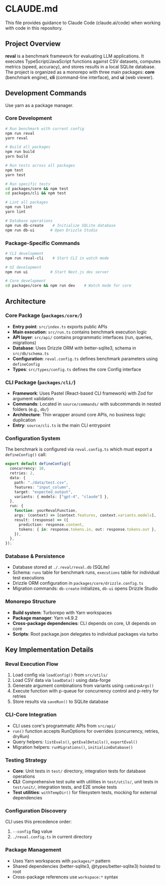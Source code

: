 # CLAUDE.md

This file provides guidance to Claude Code (claude.ai/code) when working with code in this repository.

## Project Overview

**reval** is a benchmark framework for evaluating LLM applications. It executes TypeScript/JavaScript functions against CSV datasets, computes metrics (speed, accuracy), and stores results in a local SQLite database. The project is organized as a monorepo with three main packages: **core** (benchmark engine), **cli** (command-line interface), and **ui** (web viewer).

## Development Commands

Use yarn as a package manager.

### Core Development

```bash
# Run benchmark with current config
npm run reval
yarn reval

# Build all packages
npm run build
yarn build

# Run tests across all packages
npm test
yarn test

# Run specific tests
cd packages/core && npm test
cd packages/cli && npm test

# Lint all packages
npm run lint
yarn lint

# Database operations
npm run db-create    # Initialize SQLite database
npm run db-ui       # Open Drizzle Studio
```

### Package-Specific Commands

```bash
# CLI development
npm run reval-cli    # Start CLI in watch mode

# UI development
npm run ui          # Start Next.js dev server

# Core development
cd packages/core && npm run dev    # Watch mode for core
```

## Architecture

### Core Package (`packages/core/`)

- **Entry point**: `src/index.ts` exports public APIs
- **Main execution**: `src/run.ts` contains benchmark execution logic
- **API layer**: `src/api/` contains programmatic interfaces (run, queries, migrations)
- **Database**: Uses Drizzle ORM with better-sqlite3, schema in `src/db/schema.ts`
- **Configuration**: `reval.config.ts` defines benchmark parameters using `defineConfig`
- **Types**: `src/types/config.ts` defines the core Config interface

### CLI Package (`packages/cli/`)

- **Framework**: Uses Pastel (React-based CLI framework) with Zod for argument validation
- **Commands**: Located in `source/commands/` with subcommands in nested folders (e.g., `db/`)
- **Architecture**: Thin wrapper around core APIs, no business logic duplication
- **Entry**: `source/cli.ts` is the main CLI entrypoint

### Configuration System

The benchmark is configured via `reval.config.ts` which must export a `defineConfig()` call:

```typescript
export default defineConfig({
  concurrency: 10,
  retries: 2,
  data: {
    path: "./data/test.csv",
    features: "input_column",
    target: "expected_output",
    variants: { models: ["gpt-4", "claude"] },
  },
  run: {
    function: yourRevalFunction,
    args: (context) => [context.features, context.variants.models],
    result: (response) => ({
      prediction: response.content,
      tokens: { in: response.tokens.in, out: response.tokens.out },
    }),
  },
});
```

### Database & Persistence

- Database stored at `./.reval/reval.db` (SQLite)
- Schema: `runs` table for benchmark runs, `executions` table for individual test executions
- Drizzle ORM configuration in `packages/core/drizzle.config.ts`
- Migration commands: `db-create` initializes, `db-ui` opens Drizzle Studio

### Monorepo Structure

- **Build system**: Turborepo with Yarn workspaces
- **Package manager**: Yarn v4.9.2
- **Cross-package dependencies**: CLI depends on core, UI depends on core
- **Scripts**: Root package.json delegates to individual packages via turbo

## Key Implementation Details

### Reval Execution Flow

1. Load config via `loadConfig()` from `src/utils/`
2. Load CSV data via `loadData()` using data-forge
3. Generate argument combinations from variants using `combineArgs()`
4. Execute function with p-queue for concurrency control and p-retry for retries
5. Store results via `saveRun()` to SQLite database

### CLI-Core Integration

- CLI uses core's programmatic APIs from `src/api/`
- `run()` function accepts RunOptions for overrides (concurrency, retries, dryRun)
- Query helpers: `listEvals()`, `getEvalDetails()`, `exportEval()`
- Migration helpers: `runMigrations()`, `initializeDatabase()`

### Testing Strategy

- **Core**: Unit tests in `test/` directory, integration tests for database operations
- **CLI**: Comprehensive test suite with utilities in `test/utils/`, unit tests in `test/unit/`, integration tests, and E2E smoke tests
- **Test utilities**: `withTempDir()` for filesystem tests, mocking for external dependencies

### Configuration Discovery

CLI uses this precedence order:

1. `--config` flag value
2. `./reval.config.ts` in current directory

### Package Management

- Uses Yarn workspaces with `packages/*` pattern
- Shared dependencies (better-sqlite3, @types/better-sqlite3) hoisted to root
- Cross-package references use `workspace:*` syntax
